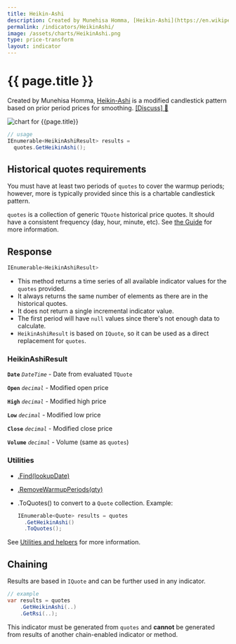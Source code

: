 ```yaml
---
title: Heikin-Ashi
description: Created by Munehisa Homma, [Heikin-Ashi](https://en.wikipedia.org/wiki/Candlestick_chart#Heikin-Ashi_candlesticks) is a modified candlestick pattern that transforms prices based on prior period prices for smoothing.
permalink: /indicators/HeikinAshi/
image: /assets/charts/HeikinAshi.png
type: price-transform
layout: indicator
---
```


# {{ page.title }}

Created by Munehisa Homma, [Heikin-Ashi](https://en.wikipedia.org/wiki/Candlestick_chart#Heikin-Ashi_candlesticks) is a modified candlestick pattern based on prior period prices for smoothing.
[[Discuss] &#128172;]({{site.github.repository_url}}/discussions/254 "Community discussion about this indicator")

![chart for {{page.title}}]({{site.baseurl}}{{page.image}})

```csharp
// usage
IEnumerable<HeikinAshiResult> results =
  quotes.GetHeikinAshi();
```

## Historical quotes requirements

You must have at least two periods of `quotes` to cover the warmup periods; however, more is typically provided since this is a chartable candlestick pattern.

`quotes` is a collection of generic `TQuote` historical price quotes.  It should have a consistent frequency (day, hour, minute, etc).  See [the Guide]({{site.baseurl}}/guide/#historical-quotes) for more information.

## Response

```csharp
IEnumerable<HeikinAshiResult>
```

- This method returns a time series of all available indicator values for the `quotes` provided.
- It always returns the same number of elements as there are in the historical quotes.
- It does not return a single incremental indicator value.
- The first period will have `null` values since there's not enough data to calculate.
- `HeikinAshiResult` is based on `IQuote`, so it can be used as a direct replacement for `quotes`.

### HeikinAshiResult

**`Date`** _`DateTime`_ - Date from evaluated `TQuote`

**`Open`** _`decimal`_ - Modified open price

**`High`** _`decimal`_ - Modified high price

**`Low`** _`decimal`_ - Modified low price

**`Close`** _`decimal`_ - Modified close price

**`Volume`** _`decimal`_ - Volume (same as `quotes`)

### Utilities

- [.Find(lookupDate)]({{site.baseurl}}/utilities#find-indicator-result-by-date)
- [.RemoveWarmupPeriods(qty)]({{site.baseurl}}/utilities#remove-warmup-periods)
- .ToQuotes() to convert to a `Quote` collection.  Example:

  ```csharp
  IEnumerable<Quote> results = quotes
    .GetHeikinAshi()
    .ToQuotes();
  ```

See [Utilities and helpers]({{site.baseurl}}/utilities#utilities-for-indicator-results) for more information.

## Chaining

Results are based in `IQuote` and can be further used in any indicator.

```csharp
// example
var results = quotes
    .GetHeikinAshi(..)
    .GetRsi(..);
```

This indicator must be generated from `quotes` and **cannot** be generated from results of another chain-enabled indicator or method.
